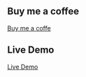 
## Buy me a coffee
[Buy me a coffe](https://pay.squadco.com/TUKMXT")

## Live Demo

[Live Demo](learnbolts.com)
